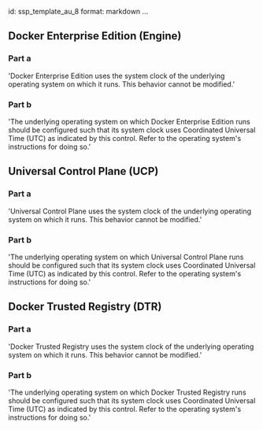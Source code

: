 id: ssp_template_au_8
format: markdown
...
## Docker Enterprise Edition (Engine)

### Part a

'Docker Enterprise Edition uses the system clock of the underlying
operating system on which it runs. This behavior cannot be modified.'

### Part b

'The underlying operating system on which Docker Enterprise Edition
runs should be configured such that its system clock uses Coordinated
Universal Time (UTC) as indicated by this control. Refer to the
operating system's instructions for doing so.'
## Universal Control Plane (UCP)

### Part a

'Universal Control Plane uses the system clock of the underlying
operating system on which it runs. This behavior cannot be modified.'

### Part b

'The underlying operating system on which Universal Control Plane runs
should be configured such that its system clock uses Coordinated
Universal Time (UTC) as indicated by this control. Refer to the
operating system's instructions for doing so.'
## Docker Trusted Registry (DTR)

### Part a

'Docker Trusted Registry uses the system clock of the underlying
operating system on which it runs. This behavior cannot be modified.'

### Part b

'The underlying operating system on which Docker Trusted Registry runs
should be configured such that its system clock uses Coordinated
Universal Time (UTC) as indicated by this control. Refer to the
operating system's instructions for doing so.'

